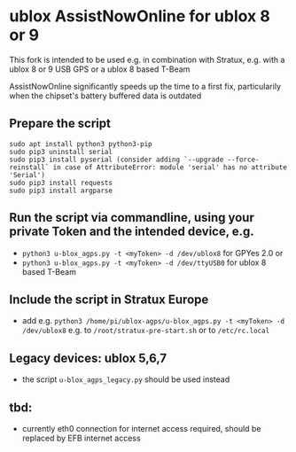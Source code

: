 # ublox AssistNowOnline for ublox 8 or 9
This fork is intended to be used e.g. in combination with Stratux, e.g. with a ublox 8 or 9 USB GPS or a ublox 8 based T-Beam

AssistNowOnline significantly speeds up the time to a first fix, particularily when the chipset's battery buffered data is outdated

## Prepare the script
```
sudo apt install python3 python3-pip
sudo pip3 uninstall serial
sudo pip3 install pyserial (consider adding `--upgrade --force-reinstall` in case of AttributeError: module 'serial' has no attribute 'Serial')
sudo pip3 install requests
sudo pip3 install argparse
```
## Run the script via commandline, using your private Token and the intended device, e.g.
- `python3 u-blox_agps.py -t <myToken> -d /dev/ublox8` for GPYes 2.0 or
- `python3 u-blox_agps.py -t <myToken> -d /dev/ttyUSB0` for ublox 8 based T-Beam

## Include the script in Stratux Europe
- add e.g. `python3 /home/pi/ublox-agps/u-blox_agps.py -t <myToken> -d /dev/ublox8` e.g. to `/root/stratux-pre-start.sh` or to `/etc/rc.local`

## Legacy devices: ublox 5,6,7
- the script `u-blox_agps_legacy.py` should be used instead

## tbd:
- currently eth0 connection for internet access required, should be replaced by EFB internet access
